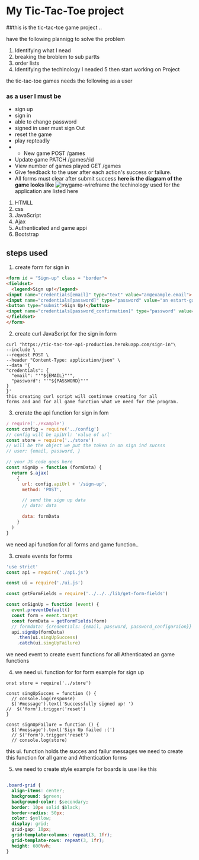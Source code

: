 #  My Tic-Tac-Toe project
##this is the tic-tac-toe game project ..

 have the following plannigg to solve the problem

1. Identifying what I nead
2. breaking the broblem to sub partts
3. order lists
4. Identifying the techinology I neaded
5 then start working on Project

the tic-tac-toe games needs the following as a user
### as a user I must be
- sign up
- sign in
- able to change password
- signed in user must sign Out
- reset the game
- play repteadly
-    - New game POST /games
 - Update game PATCH /games/:id
 - View number of games played GET /games
 - Give feedback to the user after each action's      success or failure.
 - All forms must clear after submit success
**here is the diagram of the game looks like**
![mygame-wireframe](https://i.imgur.com/xx6k1Uq.png)
the techinology used for the application are listed here
1. HTMLL
2. css
3. JavaScript
4. Ajax
5. Authenticated and game appi
6. Bootstrap

## steps used
1. create form for sign in

```html
<form id = "Sign-up" class = "border">
<fieldset>
  <legend>Sign up!</legend>
<input name="credentials[email]" type="text" value="an@example.email">
<input name="credentials[password]" type="password" value="an estart-game ">
<button type="submit">Sign Up!</button>
<input name="credentials[password_confirmation]" type="password" value="an example password">
</fieldset>
</form>
```
2. create curl JavaScript for the sign in  form

``` curl script
curl "https://tic-tac-toe-api-production.herokuapp.com/sign-in"\
--include \
--request POST \
--header "Content-Type: application/json" \
--data '{
"credentials": {
  "email": "'"${EMAIL}"'",
  "password": "'"${PASSWORD}"'"
}
}'
this creating curl script will continnue creating for all
forms and and for all game function what we need for the program.

```
3. crerate the api function for sign in fom
```js Ajax
/ require('./example')
const config = require('../config')
// config will be apiUrl: 'value of url'
const store = require('../store')
// will be the object we put the token in on sign ind sucsss
// user: {email, password, }

// your JS code goes here
const signUp = function (formData) {
  return $.ajax(
    {
      url: config.apiUrl + '/sign-up',
      method: 'POST',

      // send the sign up data
      // data: data

      data: formData
    }
  )
}
```
we need api function for all forms and  game function..

3. create events for forms
```js
'use strict'
const api = require('./api.js')

const ui = require('./ui.js')

const getFormFields = require('../../../lib/get-form-fields')

const onSignUp = function (event) {
  event.preventDefault()
  const form = event.target
  const formData = getFormFields(form)
  // formdata: {credentials: {email, password, password_configaraion}}
  api.signUp(formData)
    .then(ui.singUpSuccess)
    .catch(ui.singUpFailure)
```
we  need event to create event functions for all Athenticated an game functions

4. we need ui. function for for form example for sign up
 ```
 onst store = require('../store')

 const singUpSucces = function () {
   // console.log(response)
   $('#message').text('Successfully signed up! ')
 //  $('form').trigger('reset')
 }

 const signUpFailure = function () {
   $('#message').text('Sign Up failed :(')
   // $('form').trigger('reset')
   // console.log(store)

 ```
 this ui. function holds the succes and failur messages
 we need to create this function for all game and Athentication forms

5.  we need to create  style example for boards is use like this

```css

.board-grid {
  align-items: center;
  background: $green;
  background-color: $secondary;
  border: 10px solid $black;
  border-radius: 50px;
  color: $yellow;
  display: grid;
  grid-gap: 10px;
  grid-template-columns: repeat(3, 1fr);
  grid-template-rows: repeat(3, 1fr);
  height: 600%vh;
}
```
